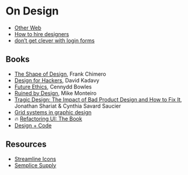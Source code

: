 # On Design

- [Other Web](https://kedzich.com/)
- [How to hire designers](https://medium.com/intercom-inside/how-to-hire-designers-960663e3a3e6)
- [don’t get clever with login forms](http://bradfrost.com/blog/post/dont-get-clever-with-login-forms/)

## Books
- [The Shape of Design](https://shapeofdesignbook.com), Frank Chimero
- [Design for Hackers](https://www.amazon.com/Design-Hackers-Reverse-Engineering-Beauty/dp/1119998956), David Kadavy
- [Future Ethics](https://www.amazon.com/Future-Ethics-Cennydd-Bowles/dp/1999601912), Cennydd Bowles
- [Ruined by Design](https://www.amazon.com/Ruined-Design-Designers-Destroyed-World/dp/1090532083/), Mike Monteiro
- [Tragic Design: The Impact of Bad Product Design and How to Fix It](https://www.amazon.com/Tragic-Design-Impact-Bad-Product/dp/149192361X/), Jonathan Shariat & Cynthia Savard Saucier
- [Grid systems in graphic design](https://www.amazon.com/gp/product/3721201450/)
- 🔥 [Refactoring UI: The Book](https://refactoringui.com/book)
- [Design + Code](https://designcode.io)


## Resources
- [Streamline Icons](https://streamlineicons.com/)
- [Semplice Supply](https://www.semplice.com/supply)
